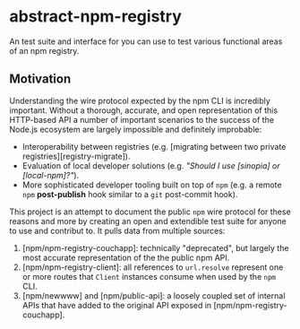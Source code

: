 # abstract-npm-registry

An test suite and interface for you can use to test various functional areas of an npm registry.

## Motivation

Understanding the wire protocol expected by the npm CLI is incredibly important. Without a thorough, accurate, and open representation of this HTTP-based API a number of important scenarios to the success of the Node.js ecosystem are largely impossible and definitely improbable:

- Interoperability between registries (e.g. [migrating between two private registries][registry-migrate]).
- Evaluation of local developer solutions (e.g. _"Should I use [sinopia] or [local-npm]?"_).
- More sophisticated developer tooling built on top of `npm` (e.g. a remote `npm` **post-publish** hook similar to a `git` post-commit hook).

This project is an attempt to document the public `npm` wire protocol for these reasons and more by creating an open and extendible test suite for anyone to use and contribut to. It pulls data from multiple sources:

1. [npm/npm-registry-couchapp]: technically "deprecated", but largely the most accurate representation of the the public npm API.
2. [npm/npm-registry-client]: all references to `url.resolve` represent one or more routes that `Client` instances consume when used by the `npm` CLI.
3. [npm/newwww] and [npm/public-api]: a loosely coupled set of internal APIs that have added to the original API exposed in [npm/npm-registry-couchapp].

